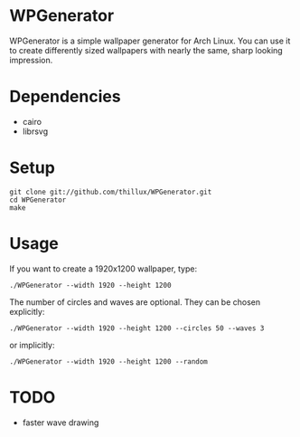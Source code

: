 # WPGenerator
WPGenerator is a simple wallpaper generator for Arch Linux.
You can use it to create differently sized wallpapers with nearly the same, sharp looking impression.

# Dependencies
* cairo
* librsvg

# Setup
	git clone git://github.com/thillux/WPGenerator.git
	cd WPGenerator
	make
# Usage
If you want to create a 1920x1200 wallpaper, type:

	./WPGenerator --width 1920 --height 1200

The number of circles and waves are optional. They can be chosen explicitly:

	./WPGenerator --width 1920 --height 1200 --circles 50 --waves 3

or implicitly:
	
	./WPGenerator --width 1920 --height 1200 --random

# TODO
* faster wave drawing

